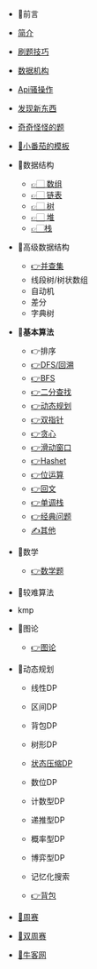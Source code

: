 * 📕前言

 * [简介](README.md)

 * [刷题技巧](技巧/注意事项.md)

 * [数据机构](技巧/数据机构.md)

 * [Api骚操作](技巧/Api骚操作.md)

 * [发现新东西](技巧/new.md)

 * [奇奇怪怪的题](技巧/智力题.md)

* [📜小番茄的模板](/模板/算法模板.md)

* 📗数据结构
  * [ 👉🏻 数组](/data-structure/array/array.md  "array")
  * [ 👉🏻 链表](data-structure/linkedlist/linkedlist.md)
  * [ 👉🏻 树](data-structure/tree/tree.md)
  * [ 👉🏻 堆](data-structure/heap/)
  * [👉🏻栈](data-structure/stack/)
  
* 📗高级数据结构
  * [👉并查集](algorithm/并查集/bingcha.md)
  * 线段树/树状数组
  * 自动机
  * 差分
  * 字典树
  
* 📗**基本算法**
  * 👉排序
  * [👉DFS/回溯](algorithm/DFS/dfs.md)
  * [👉BFS](algorithm/search/search.md)
  * [👉二分查找](algorithm/二分/二分.md)
  * [👉动态规划](algorithm/dp/dp.md)
  * [👉双指针](algorithm/双指针/双指针.md)
  * [👉贪心](algorithm/贪心/贪心.md)
  * [👉滑动窗口](algorithm/滑动/滑动.md)
  * [👉Hashet](algorithm/set/hashset.md)
  * [👉位运算](algorithm/位运算/位运算.md)
  * [👉回文](algorithm/回文/回文.md)
  * [👉单调栈](algorithm/单调栈/单调栈.md)
  * [👉经典问题](algorithm/经典问题/classic.md)
  * [✍️其他](algorithm/other/)
  
* 📗数学
  * [👉数学题](algorithm/math/math.md)
  
*  📗较难算法
  * kmp
  
*  📗图论
   * [👉图论](algorithm/图论/图论.md)
   
* 📗动态规划

   * 线性DP

   * 区间DP

   * 背包DP

   * 树形DP

   * [状态压缩DP](dp/dp.md)

   * 数位DP

   * 计数型DP

   * 递推型DP

   * 概率型DP

   * 博弈型DP

   * 记忆化搜索

   * [👉背包](algorithm/背包/背包.md)

* [📘周赛](/weekly/week.md)

* [📙双周赛](/doubleweekly/doubleweekly.md)

* [📔牛客网](/牛客/contest.md)